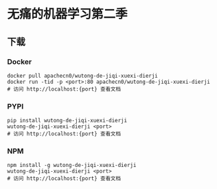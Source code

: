 # 无痛的机器学习第二季

## 下载

### Docker

```
docker pull apachecn0/wutong-de-jiqi-xuexi-dierji
docker run -tid -p <port>:80 apachecn0/wutong-de-jiqi-xuexi-dierji
# 访问 http://localhost:{port} 查看文档
```

### PYPI

```
pip install wutong-de-jiqi-xuexi-dierji
wutong-de-jiqi-xuexi-dierji <port>
# 访问 http://localhost:{port} 查看文档
```

### NPM

```
npm install -g wutong-de-jiqi-xuexi-dierji
wutong-de-jiqi-xuexi-dierji <port>
# 访问 http://localhost:{port} 查看文档
```